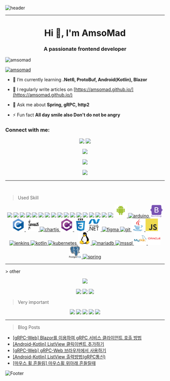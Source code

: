 

![header](https://capsule-render.vercel.app/api?type=waving&color=0:79AEF2,50:7165BF,100:F28F78&height=100&section=header)


<hr>
<h1 align="center">Hi 👋, I'm AmsoMad</h1>
<h3 align="center">A passionate frontend developer</h3>

<p align="left"> <img src="https://komarev.com/ghpvc/?username=amsomad&label=Profile%20views&color=0e75b6&style=flat" alt="amsomad" /> </p>

<p align="left"> <a href="https://github.com/ryo-ma/github-profile-trophy"><img src="https://github-profile-trophy.vercel.app/?username=amsomad" alt="amsomad" /></a> </p>

- 🌱 I’m currently learning **.Net6, ProtoBuf, Android(Kotlin), Blazor**

- 📝 I regularly write articles on [https://amsomad.github.io/](https://amsomad.github.io/)

- 💬 Ask me about **Spring, gRPC, http2**

- ⚡ Fun fact **All day smile also Don't do not be angry**

<h3 align="left">Connect with me:</h3>
<p align="left">
</p>

<p align="center">
    <img width="150em" src="https://hits.seeyoufarm.com/api/count/incr/badge.svg?url=https%3A%2F%2Fgithub.com%2Famsomad&count_bg=%2343AFEB&title_bg=%236E6E6E&icon=github.svg&icon_color=%23E7E7E7&title=&edge_flat=false"/>
    <img width="300em" src="http://mazassumnida.wtf/api/v2/generate_badge?boj=bada"/>
</p>

<p align="center">
	<img width="450em" src="https://github-readme-stats.vercel.app/api?username=amsomad&show_icons=true&include_all_commits=true&count_private=true&hide_border=true&theme=tokyonight&bg_color=transparent&title_color=79AEF2&text_color=7165BF&icon_color=F28F78&border_color=F28F78&"/>
</p>

<p align="center">
	<img width="450em" src="https://github-readme-streak-stats.herokuapp.com/?user=amsomad&include_all_commits=true&hide_border=true&bg_color=transparent&title_color=79AEF2&text_color=7165BF&icon_color=F28F78&border_color=F28F78&"/>
</p>

<p align="center">
	<img width="450em" src="https://github-readme-stats.vercel.app/api/top-langs/?username=amsomad&layout=compact&custom_title=Most used languages&langs_count=10&include_all_commits=true&hide_progress=true&hide_border=true&theme=tokyonight&&bg_color=transparent&title_color=79AEF2&text_color=7165BF&icon_color=F28F78&border_color=F28F78&"/>

</p>
<hr>
<br>

> Used Skill

<p align="center">
    <img src="https://img.shields.io/badge/Java-007396?style=flat-square&logo=Java&logoColor=black&link=https://adoptopenjdk.net/"/>
    <img src="https://img.shields.io/badge/JavaScript-F7DF1E?style=flat-square&logo=JavaScript&logoColor=black&link=https://developer.mozilla.org/ko/docs/Web/JavaScript"> 
    <img src="https://img.shields.io/badge/Spring-6DB33F?style=flat-square&logo=Spring&logoColor=white&link="> 
    <img src="https://img.shields.io/badge/SpringBoot-6DB33F?style=flat-square&logo=SpringBoot&logoColor=white&link="> 
    <img src="https://img.shields.io/badge/Apache Maven-C71A36?style=flat-square&logo=ApacheMaven&logoColor=white&link="> 
    <img src="https://img.shields.io/badge/Apache Tomcat-F8DC75?style=flat-square&logo=ApacheTomcat&logoColor=black&link="> 
    <img src="https://img.shields.io/badge/Thymeleaf-005F0F?style=flat-square&logo=Thymeleaf&logoColor=white&link="> 
    <img src="https://img.shields.io/badge/JSON-000000?style=flat-square&logo=JSON&logoColor=white&link="> 
    <img src="https://img.shields.io/badge/jQuery-0769AD?style=flat-square&logo=jQuery&logoColor=white&link="> 
    <img src="https://img.shields.io/badge/CSS3-1572B6?style=flat-square&logo=CSS3&logoColor=white&link="> 
    <img src="https://img.shields.io/badge/MariaDB-003545?style=flat-square&logo=MariaDB&logoColor=white&link=">  
    <img src="https://img.shields.io/badge/PostgreSQL-4169E1?style=flat-square&logo=PostgreSQL&logoColor=white&link=https://www.postgresql.org/">
    <img src="https://img.shields.io/static/v1?label=PostGIS&message=for PostgreSQL&color=4169E1&labelColor=4169E1&">    
    <img src="https://img.shields.io/badge/Openlayers-1F6B75?style=flat-square&logo=Openlayers&logoColor=white&link=https://openlayers.org/">
    <img src="https://img.shields.io/badge/OpenStreetMap-7EBC6F?style=flat-square&logo=OpenStreetMap&logoColor=white&link=https://www.openstreetmap.org/">
    <img src="https://img.shields.io/badge/Qgis-589632?style=flat-square&logo=Qgis&logoColor=white&link=https://www.openstreetmap.org/">
    <img src="https://img.shields.io/badge/-C%23-000000?style=flat-square&logo=Csharp&logoColor=white&link=https://www.openstreetmap.org/">
	<a href="https://developer.android.com" target="_blank" rel="noreferrer"> <img src="https://raw.githubusercontent.com/devicons/devicon/master/icons/android/android-original-wordmark.svg" alt="android" width="40" height="40"/> </a> 
	<a href="https://www.arduino.cc/" target="_blank" rel="noreferrer"> <img src="https://cdn.worldvectorlogo.com/logos/arduino-1.svg" alt="arduino" width="40" height="40"/> </a> 
	<a href="https://getbootstrap.com" target="_blank" rel="noreferrer"> <img src="https://raw.githubusercontent.com/devicons/devicon/master/icons/bootstrap/bootstrap-plain-wordmark.svg" alt="bootstrap" width="40" height="40"/> </a> 
	<a href="https://www.cprogramming.com/" target="_blank" rel="noreferrer"> <img src="https://raw.githubusercontent.com/devicons/devicon/master/icons/c/c-original.svg" alt="c" width="40" height="40"/> </a> 
	<a href="https://canvasjs.com" target="_blank" rel="noreferrer"> <img src="https://raw.githubusercontent.com/Hardik0307/Hardik0307/master/assets/canvasjs-charts.svg" alt="canvasjs" width="40" height="40"/> </a> 
	<a href="https://www.chartjs.org" target="_blank" rel="noreferrer"> <img src="https://www.chartjs.org/media/logo-title.svg" alt="chartjs" width="40" height="40"/> </a> 
	<a href="https://www.w3schools.com/cs/" target="_blank" rel="noreferrer"> <img src="https://raw.githubusercontent.com/devicons/devicon/master/icons/csharp/csharp-original.svg" alt="csharp" width="40" height="40"/> </a> <a href="https://www.w3schools.com/css/" target="_blank" rel="noreferrer"> <img src="https://raw.githubusercontent.com/devicons/devicon/master/icons/css3/css3-original-wordmark.svg" alt="css3" width="40" height="40"/> </a> 
	<a href="https://dotnet.microsoft.com/" target="_blank" rel="noreferrer"> <img src="https://raw.githubusercontent.com/devicons/devicon/master/icons/dot-net/dot-net-original-wordmark.svg" alt="dotnet" width="40" height="40"/> </a> 
	<a href="https://www.figma.com/" target="_blank" rel="noreferrer"> <img src="https://www.vectorlogo.zone/logos/figma/figma-icon.svg" alt="figma" width="40" height="40"/> </a> 
	<a href="https://git-scm.com/" target="_blank" rel="noreferrer"> <img src="https://www.vectorlogo.zone/logos/git-scm/git-scm-icon.svg" alt="git" width="40" height="40"/> </a> 
	<a href="https://www.java.com" target="_blank" rel="noreferrer"> <img src="https://raw.githubusercontent.com/devicons/devicon/master/icons/java/java-original.svg" alt="java" width="40" height="40"/> </a> 
	<a href="https://developer.mozilla.org/en-US/docs/Web/JavaScript" target="_blank" rel="noreferrer"> <img src="https://raw.githubusercontent.com/devicons/devicon/master/icons/javascript/javascript-original.svg" alt="javascript" width="40" height="40"/> </a> <a href="https://www.jenkins.io" target="_blank" rel="noreferrer"> <img src="https://www.vectorlogo.zone/logos/jenkins/jenkins-icon.svg" alt="jenkins" width="40" height="40"/> </a> <a href="https://kotlinlang.org" target="_blank" rel="noreferrer"> <img src="https://www.vectorlogo.zone/logos/kotlinlang/kotlinlang-icon.svg" alt="kotlin" width="40" height="40"/> </a> <a href="https://kubernetes.io" target="_blank" rel="noreferrer"> <img src="https://www.vectorlogo.zone/logos/kubernetes/kubernetes-icon.svg" alt="kubernetes" width="40" height="40"/> </a> <a href="https://www.linux.org/" target="_blank" rel="noreferrer"> <img src="https://raw.githubusercontent.com/devicons/devicon/master/icons/linux/linux-original.svg" alt="linux" width="40" height="40"/> </a> <a href="https://mariadb.org/" target="_blank" rel="noreferrer"> <img src="https://www.vectorlogo.zone/logos/mariadb/mariadb-icon.svg" alt="mariadb" width="40" height="40"/> </a> <a href="https://www.microsoft.com/en-us/sql-server" target="_blank" rel="noreferrer"> <img src="https://www.svgrepo.com/show/303229/microsoft-sql-server-logo.svg" alt="mssql" width="40" height="40"/> </a> <a href="https://www.mysql.com/" target="_blank" rel="noreferrer"> <img src="https://raw.githubusercontent.com/devicons/devicon/master/icons/mysql/mysql-original-wordmark.svg" alt="mysql" width="40" height="40"/> </a> <a href="https://www.oracle.com/" target="_blank" rel="noreferrer"> <img src="https://raw.githubusercontent.com/devicons/devicon/master/icons/oracle/oracle-original.svg" alt="oracle" width="40" height="40"/> </a> <a href="https://www.postgresql.org" target="_blank" rel="noreferrer"> <img src="https://raw.githubusercontent.com/devicons/devicon/master/icons/postgresql/postgresql-original-wordmark.svg" alt="postgresql" width="40" height="40"/> </a> <a href="https://spring.io/" target="_blank" rel="noreferrer"> <img src="https://www.vectorlogo.zone/logos/springio/springio-icon.svg" alt="spring" width="40" height="40"/> </a> </p>
</p>
<hr>
> other

<p align="center">    
            <img width="200em" src="https://img.shields.io/badge/Microsoft Office-D83B01?style=flat-square&logo=MicrosoftOffice&logoColor=white&">
</p>

<p align="center">    
            <img src="https://img.shields.io/badge/Microsoft Excel-217346?style=flat-square&logo=MicrosoftExcel&logoColor=white&">
            <img src="https://img.shields.io/badge/Microsoft Word-2B579A?style=flat-square&logo=MicrosoftWord&logoColor=white&">
            <img src="https://img.shields.io/badge/Microsoft PowerPoint-B7472A?style=flat-square&logo=MicrosoftPowerPoint&logoColor=white&">
</p>

> Very important

<p align="center">    
            <img width="200em" src="https://img.shields.io/badge/Burger King-D62300?style=flat-square&logo=BurgerKing&logoColor=white&link=https://www.openstreetmap.org/">
            <img width="200em" src="https://img.shields.io/badge/McDonald's-FBC817?style=flat-square&logo=McDonald's&logoColor=white&link=https://www.openstreetmap.org/">
            <img width="200em" src="https://img.shields.io/badge/Starbucks-006241?style=flat-square&logo=Starbucks&logoColor=white&link=https://www.openstreetmap.org/">
            <img width="250em" src="https://img.shields.io/badge/Stack Overflow-F58025?style=flat-square&logo=Stack Overflow&logoColor=white&link=https://stackoverflow.com/">
            <img width="250em" src="https://img.shields.io/badge/CodePen-000000?style=flat-square&logo=CodePen&logoColor=white&link=https://codepen.io/">
</p>

<!-- <p align="center">    
            <img src="https://img.shields.io/badge/Eclipse IDE-2C2255?style=flat-square&logo=EclipseIDE&logoColor=white&link=https://www.eclipse.org/">
            <img src="https://img.shields.io/badge/Visual Studio Code-007ACC?style=flat-square&logo=Visual Studio Code&logoColor=white&link=https://code.visualstudio.com/">
            <img src="https://img.shields.io/badge/Google Chrome-4285F4?style=flat-square&logo=Google Chrome&logoColor=white&link=https://www.google.com/intl/ko/chrome/">
            <img src="https://img.shields.io/badge/Notepad++-90E59A?style=flat-square&logo=Notepadplusplus&logoColor=white&link=https://www.google.com/intl/ko/chrome/">
</p> -->
<hr>

> Blog Posts
<!-- BLOG-POST-LIST:START -->
- [[gRPC-Web] Blazor를 이용하여 gRPC 서비스 클라이언트 호출 방법](https://amsomad.github.io/c%23/blazor_gRPC_Web/)
- [[Android-Kotlin] ListView 클릭이벤트 추가하기](https://amsomad.github.io/%EC%9E%90%EB%B0%94/Kotlin_listView_clickEvent/)
- [[gRPC-Web] gRPC-Web 브라우저에서 사용하기](https://amsomad.github.io/grpc/protoc-grpc-web-js/)
- [[Android-Kotlin] ListView 출력방법&lpar;gRPC통신&rpar;](https://amsomad.github.io/%EC%9E%90%EB%B0%94/Kotlin_listView_create/)
- [[마우스 휠 흔들림] 마우스휠 위아래 흔들릴때](https://amsomad.github.io/%EC%9C%A0%ED%8B%B8%EB%A6%AC%ED%8B%B0/mouseupdown/)
<!-- BLOG-POST-LIST:END -->


![Footer](https://capsule-render.vercel.app/api?type=waving&color=0:79AEF2,50:7165BF,100:F28F78&height=100&section=footer)

